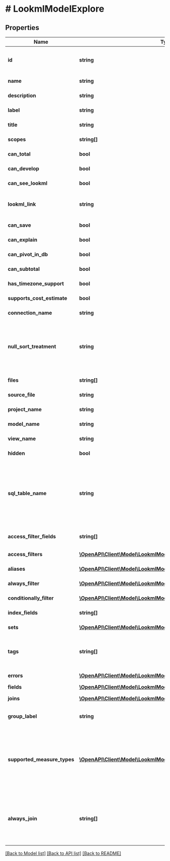 # # LookmlModelExplore

## Properties

Name | Type | Description | Notes
------------ | ------------- | ------------- | -------------
**id** | **string** | Fully qualified explore name (model name plus explore name) | [optional] [readonly]
**name** | **string** | Explore name | [optional] [readonly]
**description** | **string** | Description | [optional] [readonly]
**label** | **string** | Label | [optional] [readonly]
**title** | **string** | Explore title | [optional] [readonly]
**scopes** | **string[]** | Scopes | [optional] [readonly]
**can_total** | **bool** | Can Total | [optional] [readonly]
**can_develop** | **bool** | Can Develop LookML | [optional] [readonly]
**can_see_lookml** | **bool** | Can See LookML | [optional] [readonly]
**lookml_link** | **string** | A URL linking to the definition of this explore in the LookML IDE. | [optional] [readonly]
**can_save** | **bool** | Can Save | [optional] [readonly]
**can_explain** | **bool** | Can Explain | [optional] [readonly]
**can_pivot_in_db** | **bool** | Can pivot in the DB | [optional] [readonly]
**can_subtotal** | **bool** | Can use subtotals | [optional] [readonly]
**has_timezone_support** | **bool** | Has timezone support | [optional] [readonly]
**supports_cost_estimate** | **bool** | Cost estimates supported | [optional] [readonly]
**connection_name** | **string** | Connection name | [optional] [readonly]
**null_sort_treatment** | **string** | How nulls are sorted, possible values are \&quot;low\&quot;, \&quot;high\&quot;, \&quot;first\&quot; and \&quot;last\&quot; | [optional] [readonly]
**files** | **string[]** | List of model source files | [optional] [readonly]
**source_file** | **string** | Primary source_file file | [optional] [readonly]
**project_name** | **string** | Name of project | [optional] [readonly]
**model_name** | **string** | Name of model | [optional] [readonly]
**view_name** | **string** | Name of view | [optional] [readonly]
**hidden** | **bool** | Is hidden | [optional] [readonly]
**sql_table_name** | **string** | A sql_table_name expression that defines what sql table the view/explore maps onto. Example: \&quot;prod_orders2 AS orders\&quot; in a view named orders. | [optional] [readonly]
**access_filter_fields** | **string[]** | (DEPRECATED) Array of access filter field names | [optional] [readonly]
**access_filters** | [**\OpenAPI\Client\Model\LookmlModelExploreAccessFilter[]**](LookmlModelExploreAccessFilter.md) | Access filters | [optional] [readonly]
**aliases** | [**\OpenAPI\Client\Model\LookmlModelExploreAlias[]**](LookmlModelExploreAlias.md) | Aliases | [optional] [readonly]
**always_filter** | [**\OpenAPI\Client\Model\LookmlModelExploreAlwaysFilter[]**](LookmlModelExploreAlwaysFilter.md) | Always filter | [optional] [readonly]
**conditionally_filter** | [**\OpenAPI\Client\Model\LookmlModelExploreConditionallyFilter[]**](LookmlModelExploreConditionallyFilter.md) | Conditionally filter | [optional] [readonly]
**index_fields** | **string[]** | Array of index fields | [optional] [readonly]
**sets** | [**\OpenAPI\Client\Model\LookmlModelExploreSet[]**](LookmlModelExploreSet.md) | Sets | [optional] [readonly]
**tags** | **string[]** | An array of arbitrary string tags provided in the model for this explore. | [optional] [readonly]
**errors** | [**\OpenAPI\Client\Model\LookmlModelExploreError[]**](LookmlModelExploreError.md) | Errors | [optional] [readonly]
**fields** | [**\OpenAPI\Client\Model\LookmlModelExploreFieldset**](LookmlModelExploreFieldset.md) |  | [optional]
**joins** | [**\OpenAPI\Client\Model\LookmlModelExploreJoins[]**](LookmlModelExploreJoins.md) | Views joined into this explore | [optional] [readonly]
**group_label** | **string** | Label used to group explores in the navigation menus | [optional] [readonly]
**supported_measure_types** | [**\OpenAPI\Client\Model\LookmlModelExploreSupportedMeasureType[]**](LookmlModelExploreSupportedMeasureType.md) | An array of items describing which custom measure types are supported for creating a custom measure &#39;based_on&#39; each possible dimension type. | [optional] [readonly]
**always_join** | **string[]** | An array of joins that will always be included in the SQL for this explore, even if the user has not selected a field from the joined view. | [optional] [readonly]

[[Back to Model list]](../../README.md#models) [[Back to API list]](../../README.md#endpoints) [[Back to README]](../../README.md)
